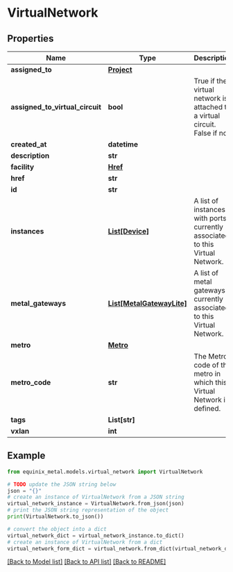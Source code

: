 # VirtualNetwork


## Properties

Name | Type | Description | Notes
------------ | ------------- | ------------- | -------------
**assigned_to** | [**Project**](Project.md) |  | [optional] 
**assigned_to_virtual_circuit** | **bool** | True if the virtual network is attached to a virtual circuit. False if not. | [optional] 
**created_at** | **datetime** |  | [optional] 
**description** | **str** |  | [optional] 
**facility** | [**Href**](Href.md) |  | [optional] 
**href** | **str** |  | [optional] 
**id** | **str** |  | [optional] 
**instances** | [**List[Device]**](Device.md) | A list of instances with ports currently associated to this Virtual Network. | [optional] 
**metal_gateways** | [**List[MetalGatewayLite]**](MetalGatewayLite.md) | A list of metal gateways currently associated to this Virtual Network. | [optional] 
**metro** | [**Metro**](Metro.md) |  | [optional] 
**metro_code** | **str** | The Metro code of the metro in which this Virtual Network is defined. | [optional] 
**tags** | **List[str]** |  | [optional] 
**vxlan** | **int** |  | [optional] 

## Example

```python
from equinix_metal.models.virtual_network import VirtualNetwork

# TODO update the JSON string below
json = "{}"
# create an instance of VirtualNetwork from a JSON string
virtual_network_instance = VirtualNetwork.from_json(json)
# print the JSON string representation of the object
print(VirtualNetwork.to_json())

# convert the object into a dict
virtual_network_dict = virtual_network_instance.to_dict()
# create an instance of VirtualNetwork from a dict
virtual_network_form_dict = virtual_network.from_dict(virtual_network_dict)
```
[[Back to Model list]](../README.md#documentation-for-models) [[Back to API list]](../README.md#documentation-for-api-endpoints) [[Back to README]](../README.md)


